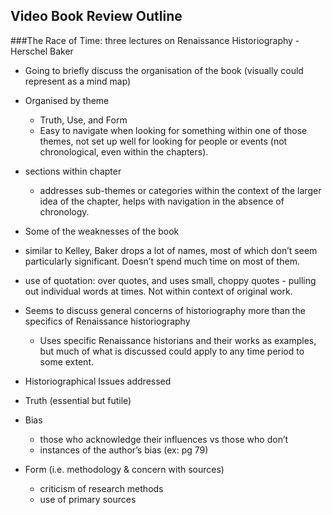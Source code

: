 ## Video Book Review Outline


###The Race of Time: three lectures on Renaissance Historiography - Herschel Baker


 * Going to briefly discuss the organisation of the book (visually could represent as a mind map)
  * Organised by theme
    * Truth, Use, and Form
    * Easy to navigate when looking for something within one of those themes, not set up well for looking for people or events (not chronological, even within the chapters).
  * sections within chapter
    * addresses sub-themes or categories within the context of the larger idea of the chapter, helps with navigation in the absence of chronology.


 * Some of the weaknesses of the book
  * similar to Kelley, Baker drops a lot of names, most of which don’t seem particularly significant.  Doesn’t spend much time on most of them.
  * use of quotation: over quotes, and uses small, choppy quotes - pulling out individual words at times.  Not within context of original work.
  * Seems to discuss general concerns of historiography more than the specifics of Renaissance historiography
    * Uses specific Renaissance historians and their works as examples, but much of what is discussed could apply to any time period to some extent.
  

 * Historiographical Issues addressed
  * Truth (essential but futile)
  * Bias
    * those who acknowledge their influences vs those who don’t
    * instances of the author’s bias (ex: pg 79)
  * Form (i.e. methodology & concern with sources)
    * criticism of research methods
    * use of primary sources
   
